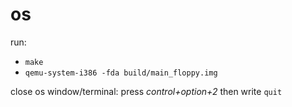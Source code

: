os
=

run:
- `make`
- `qemu-system-i386 -fda build/main_floppy.img`

close os window/terminal: press *control+option+2* then write `quit`